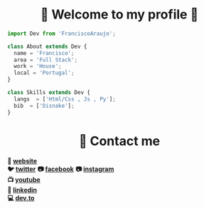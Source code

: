 <h1 align="center">🖤 Welcome to my profile 🖤</h1>

```js
import Dev from 'FranciscoAraujo';

class About extends Dev {
  name = 'Francisco';
  area = 'Full Stack';
  work = 'House';
  local = 'Portugal';
}

class Skills extends Dev {
  langs  = ['Html/Css , Js , Py'];
  bib  = ['Disnake'];
}
```

<h1 align="center">👋 Contact me</h1>

**🏡  [website](#)  <br>**
**🐦  [twitter](https://twitter.com/Francisc0Araujo)** 
**📷  [facebook](https://www.facebook.com/profile.php?id=100028511225457)**
**📷  [instagram](https://www.instagram.com/francisco.araujo_2/?theme=dark)  <br>**
**📺  [youtube](https://www.youtube.com/channel/UCuhxnE77D801NVH-S-w4K6w)  <br>**
**👔  [linkedin](https://www.linkedin.com/in/francisco-ara%C3%BAjo-255103241/) <br>**
**💻  [dev.to](https://dev.to/franciscoaraujo) <br>**



